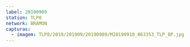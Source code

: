 ```yaml
---
label: 20190909
station: TLP8
network: BRAMON
capturas:
  - imagem: TLP8/2019/201909/20190909/M20190910_063353_TLP_8P.jpg
---
```

